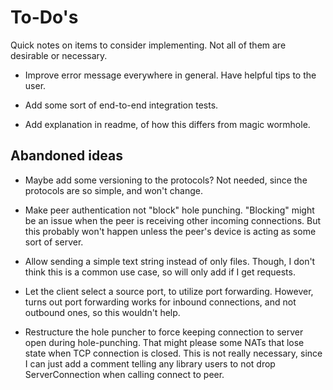 # To-Do's
Quick notes on items to consider implementing.
Not all of them are desirable or necessary.

- Improve error message everywhere in general. Have helpful tips to the user.

- Add some sort of end-to-end integration tests.

- Add explanation in readme, of how this differs from magic wormhole.

## Abandoned ideas

- Maybe add some versioning to the protocols?
  Not needed, since the protocols are so simple, and won't change.

- Make peer authentication not "block" hole punching.
  "Blocking" might be an issue when the peer is receiving other
  incoming connections. But this probably won't happen unless
  the peer's device is acting as some sort of server.

- Allow sending a simple text string instead of only files.
  Though, I don't think this is a common use case, so will only
  add if I get requests.

- Let the client select a source port, to utilize port forwarding.
  However, turns out port forwarding works for inbound connections,
  and not outbound ones, so this wouldn't help.

- Restructure the hole puncher to force keeping connection to server open
  during hole-punching. That might please some NATs that lose state when TCP connection is closed.
  This is not really necessary, since I can just add a comment
  telling any library users to not drop ServerConnection when calling connect to peer.